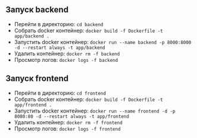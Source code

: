 ## Запуск backend
- Перейти в директорию: `cd backend`
- Собрать docker контейнер: `docker build -f Dockerfile -t app/backend .`
- Запустить docker контейнер: `docker run --name backend -p 8000:8000 -d --restart always -t app/backend`
- Удалить контейнер: `docker rm -f backend`
- Просмотр логов: `docker logs -f backend`
## Запуск frontend
- Перейти в директорию: `cd frontend`
- Собрать docker контейнер: `docker build -f Dockerfile -t app/frontend .`
- Запустить docker контейнер: `docker run --name frontend -d -p 8080:80 -d --restart always -t app/frontend`
- Удалить контейнер: `docker rm -f frontend`
- Просмотр логов: `docker logs -f frontend`